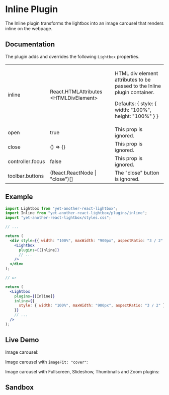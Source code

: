 # Inline Plugin

The Inline plugin transforms the lightbox into an image carousel that renders
inline on the webpage.

## Documentation

The plugin adds and overrides the following `Lightbox` properties.

<table class="docs">
  <tbody>
    <tr>
      <td>inline</td>
      <td>React.HTMLAttributes&#8203;&lt;HTMLDivElement&gt;</td>
      <td>
        <p>HTML div element attributes to be passed to the Inline plugin container.</p>
        <p>Defaults: <span class="font-mono">&#123; style: &#123; width: "100%", height: "100%" &#125; &#125;</span></p>
      </td>
    </tr>
    <tr>
      <td>open</td>
      <td>true</td>
      <td>This prop is ignored.</td>
    </tr>
    <tr>
      <td>close</td>
      <td>() => &#123;&#125;</td>
      <td>This prop is ignored.</td>
    </tr>
    <tr>
      <td>controller.focus</td>
      <td>false</td>
      <td>This prop is ignored.</td>
    </tr>
    <tr>
      <td>toolbar.buttons</td>
      <td>(React.ReactNode | "close")[]</td>
      <td>The "close" button is ignored.</td>
    </tr>
  </tbody>
</table>

## Example

```jsx
import Lightbox from "yet-another-react-lightbox";
import Inline from "yet-another-react-lightbox/plugins/inline";
import "yet-another-react-lightbox/styles.css";

// ...

return (
  <div style={{ width: "100%", maxWidth: "900px", aspectRatio: "3 / 2" }}>
    <Lightbox
      plugins={[Inline]}
      // ...
    />
  </div>
);

// or

return (
  <Lightbox
    plugins={[Inline]}
    inline={{
      style: { width: "100%", maxWidth: "900px", aspectRatio: "3 / 2" },
    }}
    // ...
  />
);
```

## Live Demo

Image carousel:

<InlinePluginExample />

Image carousel with `imageFit: "cover"`:

<InlinePluginCoverExample />

Image carousel with Fullscreen, Slideshow, Thumbnails and Zoom plugins:

<InlinePluginAdvancedExample />

## Sandbox

<StackBlitzLink href="edit/yet-another-react-lightbox-examples" file="src/examples/InlinePlugin.tsx" initialPath="/plugins/inline" />
